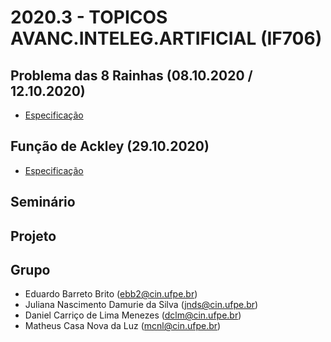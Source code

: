 # 2020.3 - TOPICOS AVANC.INTELEG.ARTIFICIAL (IF706)
## Problema das 8 Rainhas (08.10.2020 / 12.10.2020)
- [Especificação](8Rainhas/README.md)
## Função de Ackley (29.10.2020)
- [Especificação](FuncaoAckley/README.md)
## Seminário
## Projeto
## Grupo
- Eduardo Barreto Brito (ebb2@cin.ufpe.br)
- Juliana Nascimento Damurie da Silva (jnds@cin.ufpe.br)
- Daniel Carriço de Lima Menezes (dclm@cin.ufpe.br)
- Matheus Casa Nova da Luz (mcnl@cin.ufpe.br)
